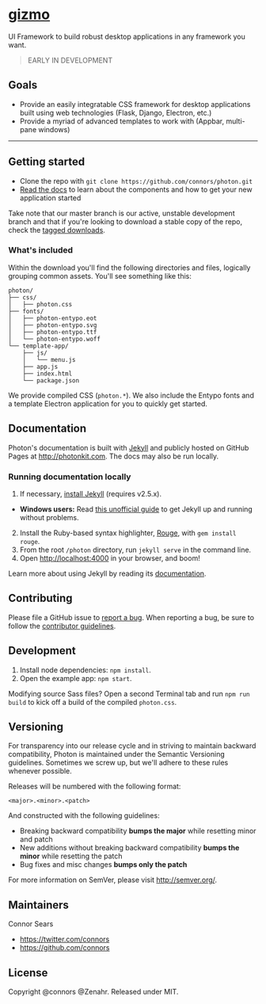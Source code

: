 # [gizmo](#)

UI Framework to build robust desktop applications in any framework you want.

> EARLY IN DEVELOPMENT

## Goals

- Provide an easily integratable CSS framework for desktop applications built using web technologies (Flask, Django, Electron, etc.)
- Provide a myriad of advanced templates to work with (Appbar, multi-pane windows)

---

## Getting started

* Clone the repo with `git clone https://github.com/connors/photon.git`
* [Read the docs](http://photonkit.com) to learn about the components and how to get your new application started

Take note that our master branch is our active, unstable development branch and that if you're looking to download a stable copy of the repo, check the [tagged downloads](https://github.com/connors/photon/tags).

### What's included

Within the download you'll find the following directories and files, logically grouping common assets. You'll see something like this:

```
photon/
├── css/
│   ├── photon.css
├── fonts/
│   ├── photon-entypo.eot
│   ├── photon-entypo.svg
│   ├── photon-entypo.ttf
│   └── photon-entypo.woff
└── template-app/
    ├── js/
    │   └── menu.js
    ├── app.js
    ├── index.html
    └── package.json
```

We provide compiled CSS (`photon.*`). We also include the Entypo fonts and a template Electron application for you to quickly get started.

## Documentation

Photon's documentation is built with [Jekyll](http://jekyllrb.com) and publicly hosted on GitHub Pages at <http://photonkit.com>. The docs may also be run locally.

### Running documentation locally

1. If necessary, [install Jekyll](http://jekyllrb.com/docs/installation) (requires v2.5.x).
  * **Windows users:** Read [this unofficial guide](http://jekyll-windows.juthilo.com/) to get Jekyll up and running without problems.
2. Install the Ruby-based syntax highlighter, [Rouge](https://github.com/jneen/rouge), with `gem install rouge`.
3. From the root `/photon` directory, run `jekyll serve` in the command line.
4. Open <http://localhost:4000> in your browser, and boom!

Learn more about using Jekyll by reading its [documentation](http://jekyllrb.com/docs/home/).

## Contributing

Please file a GitHub issue to [report a bug](https://github.com/connors/photon/issues). When reporting a bug, be sure to follow the [contributor guidelines](https://github.com/connors/photon/blob/master/CONTRIBUTING.md).


## Development

1. Install node dependencies: `npm install`.
2. Open the example app: `npm start`.

Modifying source Sass files? Open a second Terminal tab and run `npm run build` to kick off a build of the compiled `photon.css`.

## Versioning

For transparency into our release cycle and in striving to maintain backward compatibility, Photon is maintained under the Semantic Versioning guidelines. Sometimes we screw up, but we'll adhere to these rules whenever possible.

Releases will be numbered with the following format:

`<major>.<minor>.<patch>`

And constructed with the following guidelines:

* Breaking backward compatibility **bumps the major** while resetting minor and patch
* New additions without breaking backward compatibility **bumps the minor** while resetting the patch
* Bug fixes and misc changes **bumps only the patch**

For more information on SemVer, please visit <http://semver.org/>.

## Maintainers

Connor Sears

* <https://twitter.com/connors>
* <https://github.com/connors>

## License

Copyright @connors @Zenahr. Released under MIT.
